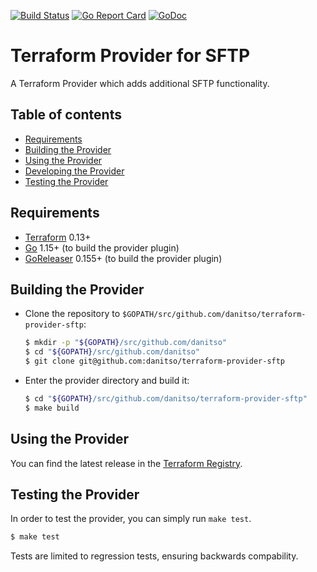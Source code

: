 [![Build Status](https://api.travis-ci.com/danitso/terraform-provider-sftp.svg?branch=master)](https://travis-ci.com/danitso/terraform-provider-sftp)
[![Go Report Card](https://goreportcard.com/badge/github.com/danitso/terraform-provider-sftp)](https://goreportcard.com/report/github.com/danitso/terraform-provider-sftp)
[![GoDoc](https://godoc.org/github.com/danitso/terraform-provider-sftp?status.svg)](http://godoc.org/github.com/danitso/terraform-provider-sftp)

# Terraform Provider for SFTP
A Terraform Provider which adds additional SFTP functionality.

## Table of contents
- [Requirements](#requirements)
- [Building the Provider](#building-the-provider)
- [Using the Provider](#using-the-provider)
- [Developing the Provider](#developing-the-provider)
- [Testing the Provider](#testing-the-provider)

## Requirements

- [Terraform](https://www.terraform.io/downloads.html) 0.13+
- [Go](https://golang.org/doc/install) 1.15+ (to build the provider plugin)
- [GoReleaser](https://goreleaser.com/install/) 0.155+ (to build the provider plugin)

## Building the Provider
- Clone the repository to `$GOPATH/src/github.com/danitso/terraform-provider-sftp`:

    ```sh
    $ mkdir -p "${GOPATH}/src/github.com/danitso"
    $ cd "${GOPATH}/src/github.com/danitso"
    $ git clone git@github.com:danitso/terraform-provider-sftp
    ```

- Enter the provider directory and build it:

    ```sh
    $ cd "${GOPATH}/src/github.com/danitso/terraform-provider-sftp"
    $ make build
    ```

## Using the Provider
You can find the latest release in the [Terraform Registry](https://registry.terraform.io/providers/danitso/sftp/latest).

## Testing the Provider
In order to test the provider, you can simply run `make test`.

```sh
$ make test
```

Tests are limited to regression tests, ensuring backwards compability.
